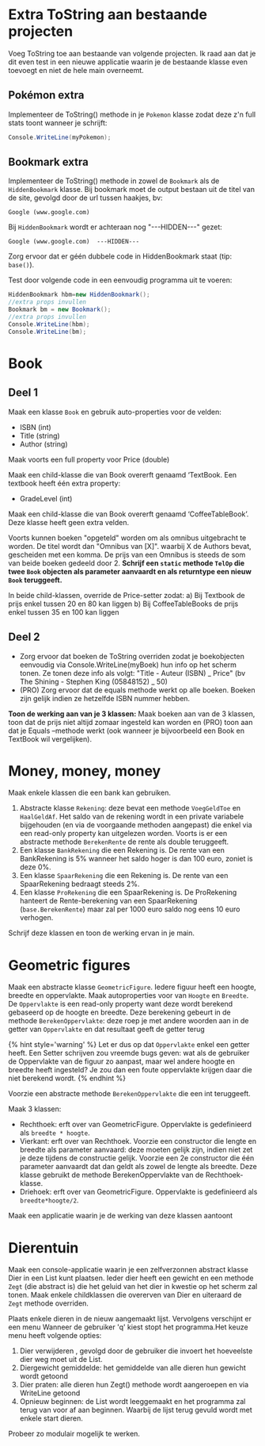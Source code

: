 # Extra ToString aan bestaande projecten
Voeg ToString toe aan bestaande van volgende projecten. Ik raad aan dat je dit even test in een nieuwe applicatie waarin je de bestaande klasse even toevoegt en niet de hele main overneemt.

## Pokémon extra

Implementeer de ToString() methode in je ``Pokemon`` klasse zodat deze z'n full stats toont wanneer je schrijft:
```csharp
Console.WriteLine(myPokemon);
```

## Bookmark extra

Implementeer de ToString() methode in zowel de ``Bookmark`` als de ``HiddenBookmark`` klasse. Bij bookmark moet de output bestaan uit de titel van de site, gevolgd door de url tussen haakjes, bv:

```text
Google (www.google.com)
```

Bij ``HiddenBookmark`` wordt er achteraan nog "---HIDDEN---" gezet:

```text
Google (www.google.com)  ---HIDDEN---
```

Zorg ervoor dat er géén dubbele code in HiddenBookmark staat (tip: ``base()``).

Test door volgende code in een eenvoudig programma uit te voeren:

```csharp
HiddenBookmark hbm=new HiddenBookmark();
//extra props invullen
Bookmark bm = new Bookmark();
//extra props invullen
Console.WriteLine(hbm);
Console.WriteLine(bm);
```

# Book
## Deel 1
Maak een klasse ``Book``  en gebruik auto-properties voor de velden:

* ISBN (int)
* Title (string)
* Author (string)
 
Maak voorts een full property voor Price (double)

Maak een child-klasse die van Book overerft genaamd ‘TextBook. Een textbook heeft één extra property:

* GradeLevel (int)

Maak een child-klasse die van Book overerft genaamd ‘CoffeeTableBook’. Deze klasse heeft geen extra velden.

Voorts kunnen boeken "opgeteld" worden om als omnibus uitgebracht te worden. De titel wordt dan "Omnibus van [X]". waarbij X de Authors bevat, gescheiden met een komma. De prijs van een Omnibus is steeds de som van beide boeken gedeeld door 2. **Schrijf een ``static`` methode ``TelOp`` die twee ``Book`` objecten als parameter aanvaardt en als returntype een nieuw ``Book`` teruggeeft.** 

In beide child-klassen, override de Price-setter zodat:
a)	Bij Textbook de prijs enkel tussen 20 en 80 kan liggen
b)	Bij CoffeeTableBooks de prijs enkel tussen 35 en 100 kan liggen

## Deel 2

* Zorg ervoor dat boeken de ToString overriden zodat je boekobjecten eenvoudig via Console.WriteLine(myBoek) hun info op het scherm tonen. Ze tonen deze info als volgt: "Title - Auteur (ISBN) _ Price"  (bv The Shining - Stephen King (05848152) _ 50)
* (PRO) Zorg ervoor dat de equals methode werkt op alle boeken. Boeken zijn gelijk indien ze hetzelfde ISBN nummer hebben.

**Toon de werking aan van je 3 klassen:**
Maak boeken aan van de 3 klassen, toon dat de prijs niet altijd zomaar ingesteld kan worden en (PRO) toon aan dat je Equals –methode werkt (ook wanneer je bijvoorbeeld een Book en TextBook wil vergelijken).

# Money, money, money
Maak enkele klassen die een bank kan gebruiken.

1. Abstracte klasse ``Rekening``: deze bevat een methode ``VoegGeldToe``  en ``HaalGeldAf``. Het saldo van de rekening wordt in een private variabele bijgehouden (en via de voorgaande methoden aangepast) die enkel via een read-only property kan uitgelezen worden. Voorts is er een abstracte methode ``BerekenRente`` de rente als double teruggeeft.
2. Een klasse ``BankRekening`` die een Rekening is. De rente van een BankRekening is 5% wanneer het saldo hoger is dan 100 euro, zoniet is deze 0%. 
3. Een klasse ``SpaarRekening`` die een Rekening is. De rente van een SpaarRekening bedraagt steeds 2%.
4. Een klasse ``ProRekening`` die een SpaarRekening is. De ProRekening hanteert de Rente-berekening van een SpaarRekening (``base.BerekenRente``) maar zal per 1000 euro saldo nog eens 10 euro verhogen. 

Schrijf deze klassen en toon de werking ervan in je main.

# Geometric figures

Maak een abstracte klasse ``GeometricFigure``. Iedere figuur heeft een hoogte, breedte en oppervlakte. Maak autoproperties voor van ``Hoogte`` en ``Breedte``. De ``Oppervlakte`` is een read-only property want deze wordt berekend gebaseerd op de hoogte en breedte. Deze berekening gebeurt in de methode ``BerekenOppervlakte``: deze roep je met andere woorden aan in de getter van ``Oppervlakte`` en dat resultaat geeft de getter terug 

{% hint style='warning' %}
Let er dus op dat ``Oppervlakte`` enkel een getter heeft. Een Setter schrijven zou vreemde bugs geven: wat als de gebruiker de Oppervlakte van de figuur zo aanpast, maar wel andere hoogte en breedte heeft ingesteld? Je zou dan een foute oppervlakte krijgen daar die niet berekend wordt.
{% endhint %}

Voorzie een abstracte methode ``BerekenOppervlakte`` die een int teruggeeft.

Maak 3 klassen:

* Rechthoek: erft over van GeometricFigure. Oppervlakte is gedefinieerd als ``breedte * hoogte``.
* Vierkant: erft over van Rechthoek. Voorzie een constructor die lengte en breedte als parameter aanvaard: deze moeten gelijk zijn, indien niet zet je deze tijdens de constructie gelijk. Voorzie een 2e constructor die één parameter aanvaardt dat dan geldt als zowel de lengte als breedte. Deze klasse gebruikt de methode BerekenOppervlakte van de Rechthoek-klasse.
* Driehoek: erft over van GeometricFigure. Oppervlakte is gedefinieerd als ``breedte*hoogte/2``.

Maak een applicatie waarin je de werking van deze klassen aantoont


# Dierentuin
Maak een console-applicatie waarin je een zelfverzonnen abstract klasse Dier in een List<Dier> kunt plaatsen. Ieder dier heeft een gewicht en een methode ``Zegt`` (die abstract is) die het geluid van het dier in kwestie op het scherm zal tonen. Maak enkele childklassen die overerven van Dier en uiteraard de ``Zegt`` methode overriden.

Plaats enkele dieren in de nieuw aangemaakt lijst.
Vervolgens verschijnt er een menu Wanneer de gebruiker 'q' kiest stopt het programma.Het keuze menu heeft volgende opties:

1. Dier verwijderen , gevolgd door de gebruiker die invoert het hoeveelste dier weg moet uit de List.
2. Diergewicht gemiddelde: het gemiddelde van alle dieren hun gewicht wordt getoond
3. Dier praten: alle dieren hun Zegt() methode wordt aangeroepen en via WriteLine getoond
4. Opnieuw beginnen: de List wordt leeggemaakt en het programma zal terug van voor af aan beginnen. Waarbij de lijst terug gevuld wordt met enkele start dieren.

Probeer zo modulair mogelijk te werken.